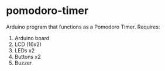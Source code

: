# pomodoro-timer
Arduino program that functions as a Pomodoro Timer.
Requires:
1. Arduino board
2. LCD (16x2)
3. LEDs x2
4. Buttons x2
5. Buzzer
